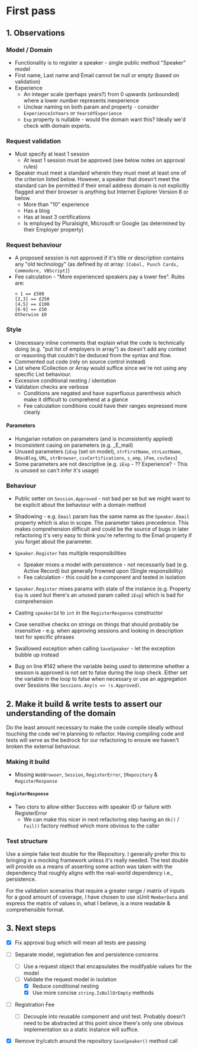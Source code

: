 # First pass

## 1. Observations

### Model / Domain

- Functionality is to register a speaker - single public method
"Speaker" model
- First name, Last name and Email cannot be null or empty (based on validation)
- Experience
  - An integer scale (perhaps years?) from 0 upwards (unbounded) where a lower number represents inexperience
  - Unclear naming on both param and property - consider `ExperienceInYears` or `YearsOfExperience`
  - `Exp` property is nullable - would the domain want this? Ideally we'd check with domain experts.


### Request validation

- Must specify at least 1 session
  - At least 1 session must be approved (see below notes on approval rules)
- Speaker must meet a standard wherein they must meet at least one of the criterion listed below. However, a speaker that doesn't meet the standard can be permitted if their email address domain is not explicitly flagged and their browser is anything but Internet Explorer Version 8 or below.
    - More than "10" experience
    - Has a blog
    - Has at least 3 certifications
    - Is employed by Pluralsight, Microsoft or Google (as determined by their Employer property)

### Request behaviour
- A proposed session is not approved if it's title or description contains any "old technology" (as defined by ot array: `[Cobol, Punch Cards, Commodore, VBScript]`)
- Fee calculation - "More experienced speakers pay a lower fee". Rules are:
  ```
  < 1 == £500
  [2,3] == £250
  [4,5] == £100
  [6-9] == £50
  Otherwise £0
  ```

### Style
- Unecessary inline comments that explain what the code is technically doing (e.g. "put list of employers in array") as doesn't add any context or reasoning that couldn't be deduced from the syntax and flow.
- Commented out code (rely on source control instead) 
- List<T> where ICollection<T> or Array would suffice since we're not using any specific List<T> behaviour.
- Excessive conditional nesting / identation
- Validation checks are verbose
  - Conditions are negated and have superfluous parenthesis which make it difficult to comprehend at a glance
  - Fee calculation conditions could have their ranges expressed more clearly

#### Parameters
  - Hungarian notation on parameters (and is inconsistently applied)
  - Inconsistent casing on parameters (e.g. _E_mail)
  - Unused parameters (`iExp` (set on model), `strFirstName`, `strLastName`, `BHasBlog`, `URL`, `strBrowser`, `csvCertifications`, `s_emp`, `iFee`, `csvSess`)
  - Some parameters are not descriptive (e.g. `iExp` - ?? Experience? - This is unused so can't infer it's usage)
 
### Behaviour
- Public setter on `Session.Approved` - not bad per se but we might want to be explicit about the behaviour with a domain method

- Shadowing - e.g. `Email` param has the same name as the `Speaker.Email` property which is also in scope. The parameter takes precedence. This makes comprehension difficult and could be the source of bugs in later refactoring it's very easy to think you're referring to the Email property if you forget about the parameter.

- `Speaker.Register` has multiple responsibilities
  - Speaker mixes a model with persistence - not necessarily bad (e.g. Active Record) but generally frowned upon (Single responsibility)
  - Fee calculation - this could be a component and tested in isolation

- `Speaker.Register` mixes params with state of the instance (e.g. Property `Exp` is used but there's an unused param called `iExp`) which is bad for comprehension

- Casting `speakerId` to `int` in the `RegisterResponse` constructor

- Case sensitive checks on strings on things that should probably be insensitive - e.g. when approving sessions and looking in description text for specific phrases

- Swallowed exception when calling `SaveSpeaker` - let the exception bubble up instead

- Bug on line #142 where the variable being used to determine whether a session is approved is not set to false during the loop check. Either set the variable in the loop to false when necessary or use an aggregation over Sessions like `Sessions.Any(s => !s.Approved)`.


## 2. Make it build & write tests to assert our understanding of the domain

Do the least amount necessary to make the code compile ideally without touching the code we're planning to refactor.
Having compiling code and tests will serve as the bedrock for our refactoring to ensure we haven't broken the external behaviour.

### Making it build

- Missing `WebBrowser`, `Session`, `RegisterError`, `IRepository` & `RegisterResponse`

 #### `RegisterResponse`
- Two ctors to allow either Success with speaker ID or failure with RegisterError
	- We can make this nicer in next refactoring step having an `Ok()` / `Fail()` factory method which more obvious to the caller

### Test structure

Use a simple fake test double for the IRepository. I generally prefer this to bringing in a mocking framework unless it's really needed. The test double will provide us a means of asserting some action was taken with the dependency that roughly aligns with the real-world dependency i.e., persistence.

For the validation scenarios that require a greater range / matrix of inputs for a good amount of coverage, I have chosen to use xUnit `MemberData` and express the matrix of values in, what I believe, is a more readable & comprehensible format.

## 3. Next steps

- [x] Fix approval bug which will mean all tests are passing

- [ ] Separate model, registration fee and persistence concerns
  - [ ] Use a request object that encapsulates the modifyable values for the model
  - [ ] Validate the request model in isolation
    - [x] Reduce conditional nesting
    - [x] Use more concise `string.IsNullOrEmpty` methods

- [ ] Registration Fee
  - [ ] Decouple into reusable component and unit test. Probably doesn't need to be abstracted at this point since there's only one obvious implementation so a static instance will suffice.

- [x] Remove try/catch around the repository `SaveSpeaker()` method call
